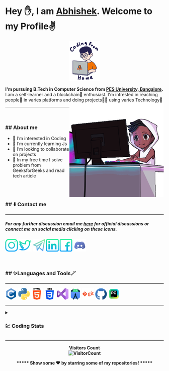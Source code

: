 # Hey ✋, I am <a href="https://www.linkedin.com/in/abhishek-honnapure-547636232/" target="_blank">Abhishek</a>. Welcome to my Profile✌️

<div id="header" align="center">
<img src="https://github.com/its-abhishek/its-abhishek/blob/026c050a3d7c23a83eefb77e9692b9dd2f726dc9/giphy.gif" width="20%">
</div>

<b>I'm pursuing B.Tech in Computer Science from [PES University, Bangalore](https://www.pes.edu).</b><br>
I am a self-learner and a blockchain🔗 enthusiast. I'm intrested in reaching people🤝 in varies platforms and doing projects👨‍💻 using varies Technology🤖<br>
<img align="right" src="https://github.com/its-abhishek/its-abhishek/blob/2f65a14544ede2d7f61bbaa79ac81acfebed0482/gif2.gif" width="300">
<hr>
<br>

<h3>## About me</h3>

- 👀 I’m interested in Coding<br>
- 🌱 I’m currently learning Js<br>
- 💞️ I’m looking to collaborate on projects<br>
- 💫 In my free time I solve problem from GeeksforGeeks and read tech article<br><br>

<br>
<h3>## ⬇️ Contact me</h3>
<hr>
<h5>For any further discussion email me <a href = "mailto:abhihonnapure@gmail.com">here</a> for official discussions or connect me on social media clicking on these icons.<h5>
<p align = "justify">
 <a href = "https://www.instagram.com/_its__abhi__7/"><img src = "https://github.com/its-abhishek/its-abhishek/blob/fadc9cad3c594970c7695bbd559165a1ad33da92/instagram%20.png"height = 40 width = 40/></a>
 <a href = "https://twitter.com/honnapure"><img src = "https://github.com/its-abhishek/its-abhishek/blob/fadc9cad3c594970c7695bbd559165a1ad33da92/twitter.png" 
 height = 40 width = 40/></a>
 <a href = "https://t.me/Honnpure"><img src = "https://github.com/its-abhishek/its-abhishek/blob/fadc9cad3c594970c7695bbd559165a1ad33da92/telegram.png" height = 40 width = 40/></a>
 <a href = "https://www.linkedin.com/in/abhishek-honnapure-547636232/"><img src = "https://github.com/its-abhishek/its-abhishek/blob/fadc9cad3c594970c7695bbd559165a1ad33da92/linkedin.png" height = 40 width = 40/></a>
 <a href = "https://www.facebook.com/abhi.honnapure/"><img src = "https://github.com/its-abhishek/its-abhishek/blob/fadc9cad3c594970c7695bbd559165a1ad33da92/facebook.png" height = 40 width = 40/></a>
 <a href = "https://discord.com/channels/it's_abhi_07/"><img src = "https://github.com/its-abhishek/its-abhishek/blob/fadc9cad3c594970c7695bbd559165a1ad33da92/discord.png" height = 40 width = 40/></a>
</p>
<br>
 
<h3>## ✨Languages and Tools🪄</h3>
<hr>
<p align="justify">
 <img src="https://github.com/its-abhishek/its-abhishek/blob/32bee841333854ef2ede5b88d620e811283b3523/c.png" alt="c" height = 37, width = 37/>
 <img src="https://github.com/its-abhishek/its-abhishek/blob/32bee841333854ef2ede5b88d620e811283b3523/python.png" alt="python" height = 37, width = 37/>
 <img src="https://github.com/its-abhishek/its-abhishek/blob/32bee841333854ef2ede5b88d620e811283b3523/html-5.png" alt="html-5" height = 37, width = 37/>
 <img src="https://github.com/its-abhishek/its-abhishek/blob/32bee841333854ef2ede5b88d620e811283b3523/css-3.png" alt="css" height = 37, width = 37/>
 <img src="https://github.com/its-abhishek/its-abhishek/blob/32bee841333854ef2ede5b88d620e811283b3523/visual-basic.png" alt="vs-code" height = 37, width = 37/>
 <img src="https://github.com/its-abhishek/its-abhishek/blob/32bee841333854ef2ede5b88d620e811283b3523/androidstudio.png" alt="android-studio" height = 36, width = 36/>
 <img src="https://github.com/its-abhishek/its-abhishek/blob/32bee841333854ef2ede5b88d620e811283b3523/git.png" alt="git" height = 37, width = 37/>
 <img src="https://github.com/its-abhishek/its-abhishek/blob/32bee841333854ef2ede5b88d620e811283b3523/github.png" alt="github" height = 37, width = 37/>
 <img src="https://github.com/its-abhishek/its-abhishek/blob/c3d255c82c6111d7a28eeafba8879b6edd2e3b04/pycharm.png" alt="pycharm" height = 37, width = 37/>
</p>

<hr>
 
<details><summary><b><h3>💹 Coding Stats</h3></summary>
<details><summary><b><h4>📉Github Stats</h4></summary>
<p align = "center">
<img width = 95% src="https://activity-graph.herokuapp.com/graph?username=its-abhishek&theme=react-dark" />
<img width="40%" src="https://github-readme-stats.vercel.app/api/top-langs/?username=its-abhishek&langs_count=6&layout=compact&theme=algolia" />
<img width="55.79%" src="https://github-readme-stats.vercel.app/api?username=its-abhishek&include_all_commits=true&count_private=true&show_icons=true&line_height=20&theme=algolia"/>
</p>
 </details>
 </details>

<hr>
<div align = "center">
 
 **Visitors Count**  
![VisitorCount](https://profile-counter.glitch.me/{its-abhishek}/count.svg)
 
***** Show some ❤️ by starring some of my repositories! *****
</div>
